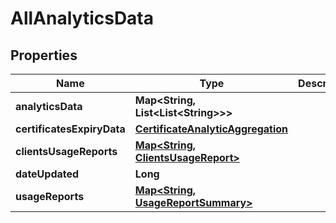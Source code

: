 

# AllAnalyticsData


## Properties

| Name | Type | Description | Notes |
|------------ | ------------- | ------------- | -------------|
|**analyticsData** | **Map&lt;String, List&lt;List&lt;String&gt;&gt;&gt;** |  |  [optional] |
|**certificatesExpiryData** | [**CertificateAnalyticAggregation**](CertificateAnalyticAggregation.md) |  |  [optional] |
|**clientsUsageReports** | [**Map&lt;String, ClientsUsageReport&gt;**](ClientsUsageReport.md) |  |  [optional] |
|**dateUpdated** | **Long** |  |  [optional] |
|**usageReports** | [**Map&lt;String, UsageReportSummary&gt;**](UsageReportSummary.md) |  |  [optional] |



